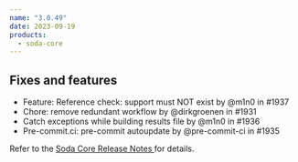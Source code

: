 ```yaml
---
name: "3.0.49"
date: 2023-09-19
products:
  - soda-core
---
```


## Fixes and features

* Feature: Reference check: support must NOT exist by @m1n0 in #1937
* Chore: remove redundant workflow by @dirkgroenen in #1931
* Catch exceptions while building results file by @m1n0 in #1936
* Pre-commit.ci: pre-commit autoupdate by @pre-commit-ci in #1935

Refer to the <a href="https://github.com/sodadata/soda-core/releases" target="_blank">Soda Core Release Notes </a> for details.